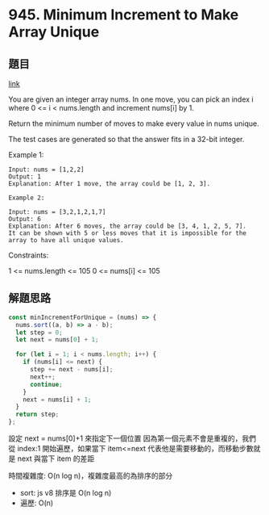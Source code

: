 # 945. Minimum Increment to Make Array Unique

## 題目

[link](https://leetcode.com/problems/minimum-increment-to-make-array-unique/description/?envType=daily-question&envId=2024-06-14)

You are given an integer array nums. In one move, you can pick an index i where 0 <= i < nums.length and increment nums[i] by 1.

Return the minimum number of moves to make every value in nums unique.

The test cases are generated so that the answer fits in a 32-bit integer.

Example 1:

```
Input: nums = [1,2,2]
Output: 1
Explanation: After 1 move, the array could be [1, 2, 3].
```

```
Example 2:

Input: nums = [3,2,1,2,1,7]
Output: 6
Explanation: After 6 moves, the array could be [3, 4, 1, 2, 5, 7].
It can be shown with 5 or less moves that it is impossible for the array to have all unique values.
```

Constraints:

1 <= nums.length <= 105
0 <= nums[i] <= 105

## 解題思路



```js
const minIncrementForUnique = (nums) => {
  nums.sort((a, b) => a - b);
  let step = 0;
  let next = nums[0] + 1;

  for (let i = 1; i < nums.length; i++) {
    if (nums[i] <= next) {
      step += next - nums[i];
      next++;
      continue;
    }
    next = nums[i] + 1;
  }
  return step;
};
```

設定 next = nums[0]+1 來指定下一個位置
因為第一個元素不會是重複的，我們從 index:1 開始遍歷，如果當下 item<=next 代表他是需要移動的，而移動步數就是 next 與當下 item 的差距

時間複雜度: O(n log n)，複雜度最高的為排序的部分

- sort: js v8 排序是 O(n log n)
- 遍歷: O(n)
